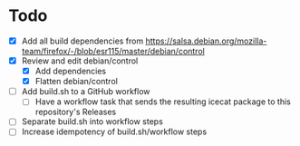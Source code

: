 # Todo

- [X] Add all build dependencies from https://salsa.debian.org/mozilla-team/firefox/-/blob/esr115/master/debian/control
- [X] Review and edit debian/control
  - [X] Add dependencies
  - [X] Flatten debian/control
- [ ] Add build.sh to a GitHub workflow
  - [ ] Have a workflow task that sends the resulting icecat package to this repository's Releases
- [ ] Separate build.sh into workflow steps
- [ ] Increase idempotency of build.sh/workflow steps
